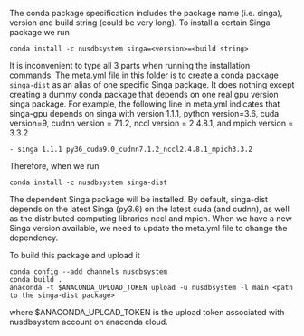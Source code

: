 <!--
    Licensed to the Apache Software Foundation (ASF) under one
    or more contributor license agreements.  See the NOTICE file
    distributed with this work for additional information
    regarding copyright ownership.  The ASF licenses this file
    to you under the Apache License, Version 2.0 (the
    "License"); you may not use this file except in compliance
    with the License.  You may obtain a copy of the License at

      http://www.apache.org/licenses/LICENSE-2.0

    Unless required by applicable law or agreed to in writing,
    software distributed under the License is distributed on an
    "AS IS" BASIS, WITHOUT WARRANTIES OR CONDITIONS OF ANY
    KIND, either express or implied.  See the License for the
    specific language governing permissions and limitations
    under the License.
-->
The conda package specification includes the package name (i.e. singa), version and build string (could be very long).
To install a certain Singa package we run

    conda install -c nusdbsystem singa=<version>=<build string>

It is inconvenient to type all 3 parts when running the installation commands.
The meta.yml file in this folder is to create a conda package `singa-dist` as
an alias of one specific Singa package.
It does nothing except creating a dummy conda package that depends on one real
gpu version singa package.  For example, the following line in meta.yml indicates
that singa-gpu depends on singa with version 1.1.1, python version=3.6, cuda version=9,
cudnn version = 7.1.2, nccl version = 2.4.8.1, and mpich version = 3.3.2

    - singa 1.1.1 py36_cuda9.0_cudnn7.1.2_nccl2.4.8.1_mpich3.3.2


Therefore, when we run

    conda install -c nusdbsystem singa-dist

The dependent Singa package will be installed.
By default, singa-dist depends on the latest Singa (py3.6) on the latest cuda (and cudnn),
as well as the distributed computing libraries nccl and mpich.
When we have a new Singa version available, we need to update the meta.yml file to
change the dependency.

To build this package and upload it

    conda config --add channels nusdbsystem
    conda build .
    anaconda -t $ANACONDA_UPLOAD_TOKEN upload -u nusdbsystem -l main <path to the singa-dist package>

where $ANACONDA_UPLOAD_TOKEN is the upload token associated with nusdbsystem account on anaconda cloud.
